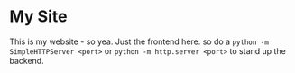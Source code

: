 My Site
===

This is my website - so yea. Just the frontend here. so do a
`python -m SimpleHTTPServer <port>` or `python -m http.server <port>` to stand
up the backend.

